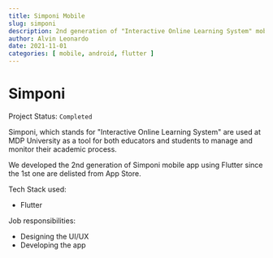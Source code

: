 ```yaml
---
title: Simponi Mobile
slug: simponi
description: 2nd generation of "Interactive Online Learning System" mobile app at MDP University powered by Flutter.
author: Alvin Leonardo
date: 2021-11-01
categories: [ mobile, android, flutter ]
---
```


# Simponi

Project Status: `Completed`

Simponi, which stands for "Interactive Online Learning System" are used at MDP University as a tool for both educators and students to manage and monitor their academic process.

We developed the 2nd generation of Simponi mobile app using Flutter since the 1st one are delisted from App Store.

Tech Stack used:
* Flutter

Job responsibilities:
* Designing the UI/UX
* Developing the app

